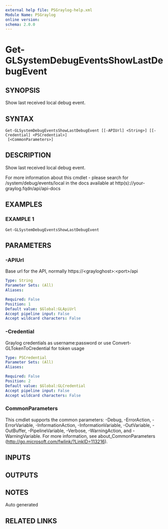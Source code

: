 ```yaml
---
external help file: PSGraylog-help.xml
Module Name: PSGraylog
online version:
schema: 2.0.0
---
```


# Get-GLSystemDebugEventsShowLastDebugEvent

## SYNOPSIS
Show last received local debug event.

## SYNTAX

```
Get-GLSystemDebugEventsShowLastDebugEvent [[-APIUrl] <String>] [[-Credential] <PSCredential>]
 [<CommonParameters>]
```

## DESCRIPTION
Show last received local debug event.


For more information about this cmdlet - please search for /system/debug/events/local in the docs available at http(s)://your-graylog.fqdn/api/api-docs

## EXAMPLES

### EXAMPLE 1
```
Get-GLSystemDebugEventsShowLastDebugEvent
```

## PARAMETERS

### -APIUrl
Base url for the API, normally https://\<grayloghost\>:\<port\>/api

```yaml
Type: String
Parameter Sets: (All)
Aliases:

Required: False
Position: 1
Default value: $Global:GLApiUrl
Accept pipeline input: False
Accept wildcard characters: False
```

### -Credential
Graylog credentials as username:password or use Convert-GLTokenToCredential for token usage

```yaml
Type: PSCredential
Parameter Sets: (All)
Aliases:

Required: False
Position: 2
Default value: $Global:GLCredential
Accept pipeline input: False
Accept wildcard characters: False
```

### CommonParameters
This cmdlet supports the common parameters: -Debug, -ErrorAction, -ErrorVariable, -InformationAction, -InformationVariable, -OutVariable, -OutBuffer, -PipelineVariable, -Verbose, -WarningAction, and -WarningVariable. For more information, see about_CommonParameters (http://go.microsoft.com/fwlink/?LinkID=113216).

## INPUTS

## OUTPUTS

## NOTES
Auto generated

## RELATED LINKS

